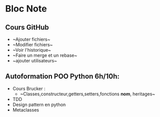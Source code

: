 # Bloc Note 

## Cours GitHub
* ~Ajouter fichiers~
* ~Modifier fichiers~
* ~Voir l'historique~
* ~Faire un merge et un rebase~
* ~ajouter utilisateurs~

## Autoformation POO Python 6h/10h:
* Cours Brucker :
    * ~Classes,constructeur,getters,setters,fonctions __nom__, heritages~
* TDD
* Design pattern en python
* Metaclasses

